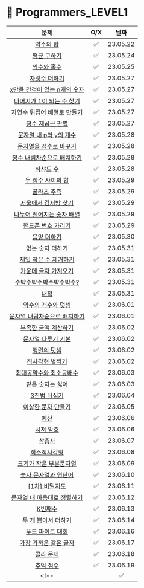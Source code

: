 # 📖 Programmers_LEVEL1
| 문제 | O/X | 날짜 |
|:----------:|:----------:|:----------:|
| [약수의 합](https://school.programmers.co.kr/learn/courses/30/lessons/12928) | ✅ | 23.05.22 |
| [평균 구하기](https://school.programmers.co.kr/learn/courses/30/lessons/12944) | ✅ | 23.05.24 |
| [짝수와 홀수](https://school.programmers.co.kr/learn/courses/30/lessons/12937) | ✅ | 23.05.25 |
| [자릿수 더하기](https://school.programmers.co.kr/learn/courses/30/lessons/12931) | ✅ | 23.05.27 |
| [x만큼 간격이 있는 n개의 숫자](https://school.programmers.co.kr/learn/courses/30/lessons/12954) | ✅ | 23.05.27 |
| [나머지가 1이 되는 수 찾기](https://school.programmers.co.kr/learn/courses/30/lessons/87389) | ✅ | 23.05.27 |
| [자연수 뒤집어 배열로 만들기](https://school.programmers.co.kr/learn/courses/30/lessons/12932) | ✅ | 23.05.27 |
| [정수 제곱근 판별](https://school.programmers.co.kr/learn/courses/30/lessons/12934) | ✅ | 23.05.27 |
| [문자열 내 p와 y의 개수](https://school.programmers.co.kr/learn/courses/30/lessons/12916) | ✅ | 23.05.28 |
| [문자열을 정수로 바꾸기](https://school.programmers.co.kr/learn/courses/30/lessons/12925) | ✅ | 23.05.28 |
| [정수 내림차순으로 배치하기](https://school.programmers.co.kr/learn/courses/30/lessons/12933) | ✅ | 23.05.28 |
| [하샤드 수](https://school.programmers.co.kr/learn/courses/30/lessons/12947) | ✅ | 23.05.28 |
| [두 정수 사이의 합](https://school.programmers.co.kr/learn/courses/30/lessons/12912) | ✅ | 23.05.29 |
| [콜라츠 추측](https://school.programmers.co.kr/learn/courses/30/lessons/12943) | ✅ | 23.05.29 |
| [서울에서 김서방 찾기](https://school.programmers.co.kr/learn/courses/30/lessons/12919) | ✅ | 23.05.29 |
| [나누어 떨어지는 숫자 배열](https://school.programmers.co.kr/learn/courses/30/lessons/12910) | ✅ | 23.05.29 |
| [핸드폰 번호 가리기](https://school.programmers.co.kr/learn/courses/30/lessons/12948) | ✅ | 23.05.29 |
| [음양 더하기](https://school.programmers.co.kr/learn/courses/30/lessons/76501) | ✅ | 23.05.30 |
| [없는 숫자 더하기](https://school.programmers.co.kr/learn/courses/30/lessons/86051) | ✅ | 23.05.31 |
| [제일 작은 수 제거하기](https://school.programmers.co.kr/learn/courses/30/lessons/12935) | ✅ | 23.05.31 |
| [가운데 글자 가져오기](https://school.programmers.co.kr/learn/courses/30/lessons/12903) | ✅ | 23.05.31 |
| [수박수박수박수박수박수?](https://school.programmers.co.kr/learn/courses/30/lessons/12922) | ✅ | 23.05.31 |
| [내적](https://school.programmers.co.kr/learn/courses/30/lessons/70128) | ✅ | 23.05.31 |
| [약수의 개수와 덧셈](https://school.programmers.co.kr/learn/courses/30/lessons/77884) | ✅ | 23.06.01 |
| [문자열 내림차순으로 배치하기](https://school.programmers.co.kr/learn/courses/30/lessons/12917) | ✅ | 23.06.01 |
| [부족한 금액 계산하기](https://school.programmers.co.kr/learn/courses/30/lessons/82612) | ✅ | 23.06.02 |
| [문자열 다루기 기본](https://school.programmers.co.kr/learn/courses/30/lessons/12918) | ✅ | 23.06.02 |
| [행렬의 덧셈](https://school.programmers.co.kr/learn/courses/30/lessons/12950) | ✅ | 23.06.02 |
| [직사각형 별찍기](https://school.programmers.co.kr/learn/courses/30/lessons/12969) | ✅ | 23.06.02 |
| [최대공약수와 최소공배수](https://school.programmers.co.kr/learn/courses/30/lessons/12940) | ✅ | 23.06.03 |
| [같은 숫자는 싫어](https://school.programmers.co.kr/learn/courses/30/lessons/12906) | ✅ | 23.06.03 |
| [3진법 뒤집기](https://school.programmers.co.kr/learn/courses/30/lessons/68935) | ✅ | 23.06.04 |
| [이상한 문자 만들기](https://school.programmers.co.kr/learn/courses/30/lessons/12930) | ✅ | 23.06.05 |
| [예산](https://school.programmers.co.kr/learn/courses/30/lessons/12982) | ✅ | 23.06.06 |
| [시저 암호](https://school.programmers.co.kr/learn/courses/30/lessons/12926) | ✅ | 23.06.06 |
| [삼총사](https://school.programmers.co.kr/learn/courses/30/lessons/131705) | ✅ | 23.06.07 |
| [최소직사각형](https://school.programmers.co.kr/learn/courses/30/lessons/86491) | ✅ | 23.06.08 |
| [크기가 작은 부분문자열](https://school.programmers.co.kr/learn/courses/30/lessons/147355) | ✅ | 23.06.09 |
| [숫자 문자열과 영단어](https://school.programmers.co.kr/learn/courses/30/lessons/81301) | ✅ | 23.06.10 |
| [[1차] 비밀지도](https://school.programmers.co.kr/learn/courses/30/lessons/17681) | ✅ | 23.06.11 |
| [문자열 내 마음대로 정렬하기](https://school.programmers.co.kr/learn/courses/30/lessons/12915) | ✅ | 23.06.12 |
| [K번째수](https://school.programmers.co.kr/learn/courses/30/lessons/42748) | ✅ | 23.06.13 |
| [두 개 뽑아서 더하기](https://school.programmers.co.kr/learn/courses/30/lessons/68644) | ✅ | 23.06.14 |
| [푸드 파이트 대회](https://school.programmers.co.kr/learn/courses/30/lessons/134240) | ✅ | 23.06.16 |
| [가장 가까운 같은 글자](https://school.programmers.co.kr/learn/courses/30/lessons/142086) | ✅ | 23.06.17 |
| [콜라 문제](https://school.programmers.co.kr/learn/courses/30/lessons/132267) | ✅ | 23.06.18 |
| [추억 점수](https://school.programmers.co.kr/learn/courses/30/lessons/176963) | ✅ | 23.06.19 |
<!-- | []() | ✅ | 23.06.19 | -->